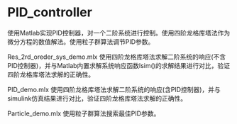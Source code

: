 # PID_controller

使用Matlab实现PID控制器，对一个二阶系统进行控制。使用四阶龙格库塔法作为微分方程的数值解法。使用粒子群算法调节PID参数。

Res_2rd_oreder_sys_demo.mlx 使用四阶龙格库塔法求解二阶系统的响应(不含PID控制器)，并与Matlab内置求解系统响应函数lsim()的求解结果进行对比，验证四阶龙格库塔法求解的正确性。

PID_demo.mlx 使用四阶龙格库塔法求解二阶系统的响应(含PID控制器)，并与simulink仿真结果进行对比，验证四阶龙格库塔法求解的正确性。

Particle_demo.mlx 使用粒子群算法搜索最佳PID参数。